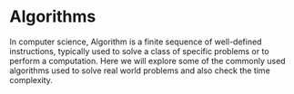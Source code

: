 # Algorithms

In computer science, Algorithm is a finite sequence of well-defined instructions, typically used to solve a class of specific problems or to perform a computation. Here we will explore some of the commonly used algorithms used to solve real world problems and also check the time complexity.
